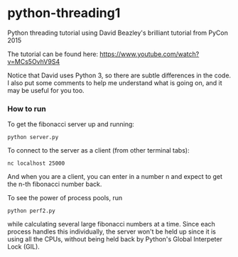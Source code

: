 # python-threading1
Python threading tutorial using David Beazley's brilliant tutorial from PyCon 2015

The tutorial can be found here: https://www.youtube.com/watch?v=MCs5OvhV9S4

Notice that David uses Python 3, so there are subtle differences in the code.
I also put some comments to help me understand what is going on, and it may be useful for you too.

### How to run

To get the fibonacci server up and running:
```
python server.py
```

To connect to the server as a client (from other terminal tabs):
```
nc localhost 25000
```

And when you are a client, you can enter in a number n and expect to get the n-th fibonacci number back.

To see the power of process pools, run 
```
python perf2.py
```
while calculating several large fibonacci numbers at a time. Since each process handles this individually, the server won't be held up
since it is using all the CPUs, without being held back by Python's Global Interpeter Lock (GIL).

